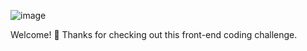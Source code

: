 ![image](https://user-images.githubusercontent.com/12843826/229361441-d175696f-6185-470e-a6f5-efe1a2cae9d4.png)

Welcome! 👋
Thanks for checking out this front-end coding challenge.
